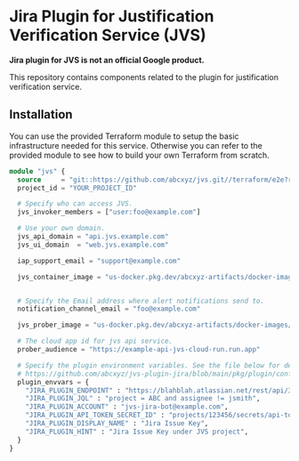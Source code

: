 # Jira Plugin for Justification Verification Service (JVS)

**Jira plugin for JVS is not an official Google product.**

This repository contains components related to the plugin for justification 
verification service.

## Installation

You can use the provided Terraform module to setup the basic infrastructure
needed for this service. Otherwise you can refer to the provided module to see
how to build your own Terraform from scratch.

```terraform
module "jvs" {
  source     = "git::https://github.com/abcxyz/jvs.git//terraform/e2e?ref=main" # this should be pinned to the SHA desired
  project_id = "YOUR_PROJECT_ID"

  # Specify who can access JVS.
  jvs_invoker_members = ["user:foo@example.com"]

  # Use your own domain.
  jvs_api_domain = "api.jvs.example.com"
  jvs_ui_domain  = "web.jvs.example.com"

  iap_support_email = "support@example.com"

  jvs_container_image = "us-docker.pkg.dev/abcxyz-artifacts/docker-images/jvsctl:0.0.5-amd64"


  # Specify the Email address where alert notifications send to.
  notification_channel_email = "foo@example.com"

  jvs_prober_image = "us-docker.pkg.dev/abcxyz-artifacts/docker-images/jvs-prober:0.0.5-amd64"

  # The cloud app id for jvs api service.
  prober_audience = "https://example-api-jvs-cloud-run.run.app"

  # Specify the plugin environment variables. See the file below for details:
  # https://github.com/abcxyz/jvs-plugin-jira/blob/main/pkg/plugin/config.go
  plugin_envvars = {
    "JIRA_PLUGIN_ENDPOINT" : "https://blahblah.atlassian.net/rest/api/3",
    "JIRA_PLUGIN_JQL" : "project = ABC and assignee != jsmith",
    "JIRA_PLUGIN_ACCOUNT" : "jvs-jira-bot@example.com",
    "JIRA_PLUGIN_API_TOKEN_SECRET_ID" : "projects/123456/secrets/api-token/versions/4",
    "JIRA_PLUGIN_DISPLAY_NAME" : "Jira Issue Key",
    "JIRA_PLUGIN_HINT" : "Jira Issue Key under JVS project",
  }
}
```
